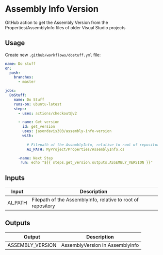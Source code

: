 # Assembly Info Version
GitHub action to get the Assembly Version from the Properties/AssemblyInfo files of older Visual Studio projects

## Usage
Create new `.github/workflows/dostuff.yml` file:

```yml
name: Do stuff
on:
  push:
    branches:
      - master

jobs:
  DoStuff:
    name: Do Stuff
    runs-on: ubuntu-latest
    steps:
      - uses: actions/checkout@v2

      - name: Get version
        id: get_version
        uses: jasondavis303/assembly-info-version
        with:
          
          # Filepath of the AssemblyInfo, relative to root of repository
          AI_PATH: MyProject/Properties/AssemblyInfo.cs

      -name: Next Step
       run: echo "${{ steps.get_version.outputs.ASSEMBLY_VERSION }}"
```

## Inputs

Input | Description
--- | ---
AI_PATH | Filepath of the AssemblyInfo, relative to root of repository

## Outputs

Output | Description
--- | ---
ASSEMBLY_VERSION | AssemblyVersion in AssemblyInfo
